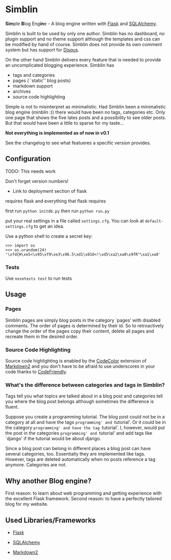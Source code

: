 Simblin
=======

**Sim**ple **B**log Eng**in**e - A blog engine written with [Flask][] and
[SQLAlchemy][].

Simblin is built to be used by only one author. Simblin has no dashboard, no
plugin support and no theme support although the templates and css can be
modified by hand of course. Simblin does not provide its own comment system
but has support for [Disqus](http://disqus.com/).

On the other hand Simblin delivers every feature that is needed to provide
an uncomplicated blogging experience. Simblin has 

* tags and categories 
* pages (``static'' blog posts)
* markdown support
* archives
* source code highlighting

Simple is not to misinterpret as minimalistic. Had Simblin been a minimalistic
blog engine (*minblin* :)) there would have been no tags, categories etc. Only
one page that shows the five lates posts and a possibility to see older posts.
But that would have been a little to sparse for my taste...

**Not everything is implemented as of now in v0.1**

See the changelog to see what featueres a specific version provides.


Configuration
-------------

TODO: This needs work

Don't forget version numbers!
* Link to deployment section of flask

requires flask and everything that flask requires

first run `python initdb.py` then run `python run.py`

put your real settings in a file called `settings.cfg`. You can look at
`default-settings.cfg` to get an idea.

Use a python shell to create a secret key:

    >>> import os
    >>> os.urandom(24)
    '\xfd{H\xe5<\x95\xf9\xe3\x96.5\xd1\x01O<!\xd5\xa2\xa0\x9fR"\xa1\xa8'

### Tests 

Use `nosetests test` to run tests


Usage
-----

### Pages

Simblin pages are simply blog posts in the category `pages' with disabled
comments. The order of pages is determined by their id. So to retroactively
change the order of the pages copy their content, delete all pages and recreate
them in the desired order. 

### Source Code Highlighting

Source code highlighting is enabled by the [CodeColor][] extension of
[Markdown2][] and you don't have to be afraid to use underscores in your code
thanks to [CodeFriendly].

  [codecolor]: http://code.google.com/p/python-markdown2/wiki/CodeColor
  [codefriendly]: http://code.google.com/p/python-markdown2/wiki/CodeFriendly

### What's the difference between categories and tags in Simblin?

Tags tell you what topics are talked about in a blog post and categories tell
you where the blog post belongs although sometimes the difference is fluent.
 
Suppose you create a programming tutorial. The blog post could not be in a
category at all and have the tags `programming' and `tutorial'. Or it could be
in the category `programming' and have the tag `tutorial'. I, however, would put
the post in the categories `programming' and `tutorial' and add tags like
`django' if the tutorial would be about django.

Since a blog post can belong in different places a blog post can have several 
categories, too. Essentially they are implemented like tags. However, tags are
deleted automatically when no posts reference a tag anymore. Categories are not.
  
  
Why another Blog engine?
------------------------

First reason: to learn about web programming and getting experience with the
excellent Flask framework. Second reason: to have a perfectly tailored blog for
my website.


Used Libraries/Frameworks
-------------------------

* [Flask][]
* [SQLAlchemy][]
* [Markdown2][]

  [markdown2]: http://code.google.com/p/python-markdown2/
  [flask]: http://flask.pocoo.org/
  [sqlalchemy]: http://www.sqlalchemy.org/
